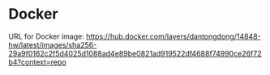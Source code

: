 # Docker
URL for  Docker image: https://hub.docker.com/layers/dantongdong/14848-hw/latest/images/sha256-29a9f0162c2f5d4025d1088ad4e89be0821ad919522df4688f74990ce26f72b4?context=repo
